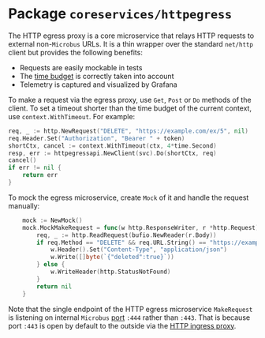 # Package `coreservices/httpegress`

The HTTP egress proxy is a core microservice that relays HTTP requests to external non-`Microbus` URLs. It is a thin wrapper over the standard `net/http` client but provides the following benefits:

* Requests are easily mockable in tests
* The [time budget](../blocks/time-budget.md) is correctly taken into account
* Telemetry is captured and visualized by Grafana

To make a request via the egress proxy, use `Get`, `Post` or `Do` methods of the client.
To set a timeout shorter than the time budget of the current context, use `context.WithTimeout`.
For example:

```go
req, _ := http.NewRequest("DELETE", "https://example.com/ex/5", nil)
req.Header.Set("Authorization", "Bearer " + token)
shortCtx, cancel := context.WithTimeout(ctx, 4*time.Second)
resp, err := httpegressapi.NewClient(svc).Do(shortCtx, req)
cancel()
if err != nil {
	return err
}
```

To mock the egress microservice, create `Mock` of it and handle the request manually:

```go
	mock := NewMock()
	mock.MockMakeRequest = func(w http.ResponseWriter, r *http.Request) (err error) {
		req, _ := http.ReadRequest(bufio.NewReader(r.Body))
		if req.Method == "DELETE" && req.URL.String() == "https://example.com/ex/5" {
			w.Header().Set("Content-Type", "application/json")
			w.Write([]byte(`{"deleted":true}`))
		} else {
			w.WriteHeader(http.StatusNotFound)
		}
		return nil
	}
```

Note that the single endpoint of the HTTP egress microservice `MakeRequest` is listening on internal `Microbus` [port](../tech/ports.md) `:444` rather than `:443`. That is because port `:443` is open by default to the outside via the [HTTP ingress proxy](../structure/coreservices-httpingress.md).
